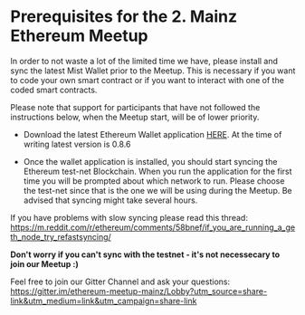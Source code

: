 # Prerequisites for the 2. Mainz Ethereum Meetup

In order to not waste a lot of the limited time we have, please install and sync the latest Mist Wallet prior to the Meetup.
This is necessary if you want to code your own smart contract or if you want to interact with one of the coded smart contracts.

Please note that support for participants that have not followed the instructions below, when the Meetup start, will be of lower priority.

- Download the latest Ethereum Wallet application [HERE](https://github.com/ethereum/mist/releases). At the time of writing latest version is 0.8.6

- Once the wallet application is installed, you should start syncing the Ethereum test-net Blockchain. When you run the application for the first time you will be prompted about which network to run. Please choose the test-net since that is the one we will be using during the Meetup. Be advised that syncing might take several hours.

If you have problems with slow syncing please read this thread: https://m.reddit.com/r/ethereum/comments/58bnef/if_you_are_running_a_geth_node_try_refastsyncing/


<b>Don't worry if you can't sync with the testnet - it's not necessecary to join our Meetup :)</b>


Feel free to join our Gitter Channel and ask your questions:
https://gitter.im/ethereum-meetup-mainz/Lobby?utm_source=share-link&utm_medium=link&utm_campaign=share-link
